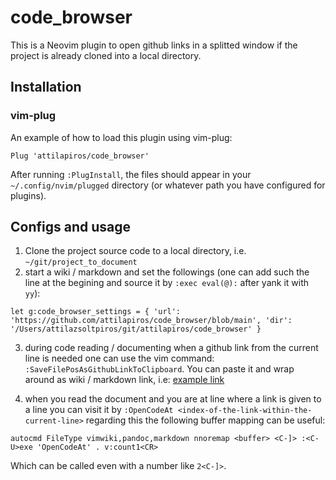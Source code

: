 # code_browser

This is a Neovim plugin to open github links in a splitted window if the project is already cloned into a local directory.

## Installation

### vim-plug

An example of how to load this plugin using vim-plug:

```VimL
Plug 'attilapiros/code_browser'
```

After running `:PlugInstall`, the files should appear in your `~/.config/nvim/plugged` directory (or whatever path you have configured for plugins).

## Configs and usage

1) Clone the project source code to a local directory, i.e. `~/git/project_to_document`
2) start a wiki / markdown and set the followings (one can add such the line at the begining and source it by `:exec eval(@):` after yank it with `yy`):
```
let g:code_browser_settings = { 'url': 'https://github.com/attilapiros/code_browser/blob/main', 'dir': '/Users/attilazsoltpiros/git/attilapiros/code_browser' }
```
3) during code reading / documenting when a github link from the current line is needed one can use the vim command: `:SaveFilePosAsGithubLinkToClipboard`.
You can paste it and wrap around as wiki / markdown link, i.e: [example link](https://github.com/attilapiros/code_browser/blob/main/lua/codebrowser/init.lua#L63)

4) when you read the document and you are at line where a link is given to a line you can visit it by `:OpenCodeAt <index-of-the-link-within-the-current-line>`
regarding this the following buffer mapping can be useful:
```
autocmd FileType vimwiki,pandoc,markdown nnoremap <buffer> <C-]> :<C-U>exe 'OpenCodeAt' . v:count1<CR>
```
Which can be called even with a number like `2<C-]>`.
